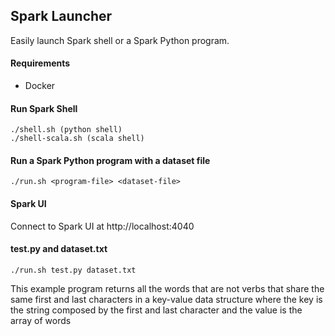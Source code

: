 ## Spark Launcher

Easily launch Spark shell or a Spark Python program.

#### Requirements

- Docker

#### Run Spark Shell 

```
./shell.sh (python shell)
./shell-scala.sh (scala shell)
```

#### Run a Spark Python program with a dataset file

```
./run.sh <program-file> <dataset-file>
```

#### Spark UI

Connect to Spark UI at http://localhost:4040

#### test.py and dataset.txt

```
./run.sh test.py dataset.txt
```

This example program returns all the words that are not verbs that share the same first and last characters in a key-value data structure where the key is the string composed by the first and last character and the value is the array of words



